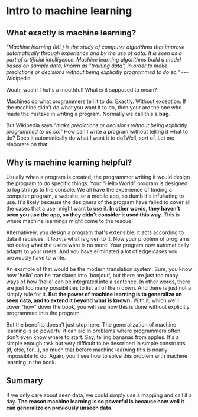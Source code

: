 # Intro to machine learning

## What exactly is machine learning?

_"Machine learning (ML) is the study of computer algorithms that improve automatically through experience and by the use of data. It is seen as a part of artificial intelligence. Machine learning algorithms build a model based on sample data, known as "training data", in order to make predictions or decisions without being explicitly programmed to do so."_ --- Widipedia

Woah, woah! That's a mouthful! What is it supposed to mean?

Machines do what programmers tell it to do. Exactly. Without exception. If the machine didn't do what you want it to do, then your are the one who made the mistake in writing a program. Normally we call this a **bug**.

But Wikipedia says _"make predictions or decisions without being explicitly programmed to do so."_ How can I write a program without telling it what to do? Does it automatically do what I want it to do?Well, sort of. Let me elaborate on that. 

## Why is machine learning helpful?

Usually when a program is created, the programmer writing it would design the program to do specific things. Your "Hello World" program is designed to log strings to the console. We all have the experience of finding a computer program, a website, or a mobile app, so dumb it's infuriating to use. It's likely because the designers of the program have failed to cover all the cases that a user might want to use it. **In other words, they haven't seen you use the app, so they didn't consider it used this way.** This is where machine learnings might come to the rescue!

Alternatively, you design a program that's extensible, it acts according to data it receives. It _learns_ what is given to it. Now your problem of programs not doing what the users want is no more! Your program now automatically adapts to your users. And you have eliminated a lot of edge cases you previously have to write.

An example of that would be the modern translation system. Sure, you know how 'hello' can be translated into 'bonjour', but there are just too many ways of how 'hello' can be integrated into a sentence. In other words, there are just too many possibilities to list all of them down. And there is just not a simply rule for it. **But the power of machine learning is to generalize on seen data, and to extend it beyond what is known.** With it, which we'll cover "how" down the book, you will see how this is done without explicitly programmed into the program.

But the benefits doesn't just stop here. The generalization of machine learning is so powerful it can aid in problems where programmers often don't even know where to start. Say, telling bananas from apples. It's a simple enough task but very difficult to be described in simple constructs (if, else, for...), so much that before machine learning this is nearly impossible to do. Again, you'll see how to solve this problem with machine learning in the book.


## Summary

If we only care about seen data, we could simply use a mapping and call it a day. **The reason machine learning is so powerful is because how well it can generalize on previously unseen data.**
